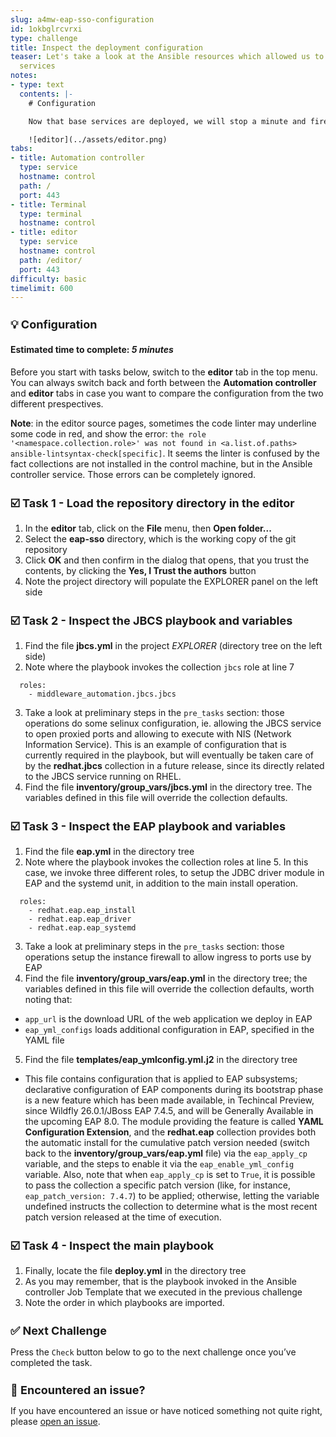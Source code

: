```yaml
---
slug: a4mw-eap-sso-configuration
id: 1okbglrcvrxi
type: challenge
title: Inspect the deployment configuration
teaser: Let's take a look at the Ansible resources which allowed us to deploy the
  services
notes:
- type: text
  contents: |-
    # Configuration

    Now that base services are deployed, we will stop a minute and fire up the source code editor, in order to take a look at the Ansible resources which allowed us to successfully execute our operations

    ![editor](../assets/editor.png)
tabs:
- title: Automation controller
  type: service
  hostname: control
  path: /
  port: 443
- title: Terminal
  type: terminal
  hostname: control
- title: editor
  type: service
  hostname: control
  path: /editor/
  port: 443
difficulty: basic
timelimit: 600
---
```

 💡 Configuration
===
#### Estimated time to complete: *5 minutes*<p>


Before you start with tasks below, switch to the **editor** tab in the top menu. You can always switch back and forth between the **Automation controller** and **editor** tabs
in case you want to compare the configuration from the two different prespectives.

**Note**: in the editor source pages, sometimes the code linter may underline some code in red, and show the error: `the role '<namespace.collection.role>' was not found in <a.list.of.paths> ansible-lintsyntax-check[specific]`. It seems the linter is confused by the fact collections are not installed in the control machine, but in the Ansible controller service. Those errors can be completely ignored.


☑️ Task 1 - Load the repository directory in the editor
===

1. In the **editor** tab, click on the **File** menu, then **Open folder...**
2. Select the **eap-sso** directory, which is the working copy of the git repository
3. Click **OK** and then confirm in the dialog that opens, that you trust the contents, by clicking the **Yes, I Trust the authors** button
4. Note the project directory will populate the EXPLORER panel on the left side


☑️ Task 2 - Inspect the JBCS playbook and variables
===

1. Find the file **jbcs.yml** in the project _EXPLORER_ (directory tree on the left side)
2. Note where the playbook invokes the collection `jbcs` role at line 7
```
  roles:
    - middleware_automation.jbcs.jbcs
```
3. Take a look at preliminary steps in the `pre_tasks` section: those operations do some selinux configuration, ie. allowing the JBCS service to open proxied ports and allowing to execute with NIS (Network Information Service). This is an example of configuration that is currently required in the playbook, but will eventually be taken care of by the **redhat.jbcs** collection in a future release, since its directly related to the JBCS service running on RHEL.
4. Find the file **inventory/group_vars/jbcs.yml** in the directory tree. The variables defined in this file will override the collection defaults.


☑️ Task 3 - Inspect the EAP playbook and variables
===

1. Find the file **eap.yml** in the directory tree
2. Note where the playbook invokes the collection roles at line 5. In this case, we invoke three different roles, to setup the JDBC driver module in EAP and the systemd unit, in addition to the main install operation.
  ```
    roles:
      - redhat.eap.eap_install
      - redhat.eap.eap_driver
      - redhat.eap.eap_systemd
  ```
3. Take a look at preliminary steps in the `pre_tasks` section: those operations setup the instance firewall to allow ingress to ports use by EAP
4. Find the file **inventory/group_vars/eap.yml** in the directory tree; the variables defined in this file will override the collection defaults, worth noting that:
  * `app_url` is the download URL of the web application we deploy in EAP
  * `eap_yml_configs` loads additional configuration in EAP, specified in the YAML file
5. Find the file **templates/eap_ymlconfig.yml.j2** in the directory tree
  * This file contains configuration that is applied to EAP subsystems; declarative configuration of EAP components during its bootstrap phase is a new feature which has been made available, in Techincal Preview, since Wildfly 26.0.1/JBoss EAP 7.4.5, and will be Generally Available in the upcoming EAP 8.0. The module providing the feature is called **YAML Configuration Extension**, and the **redhat.eap** collection provides both the automatic install for the cumulative patch version needed (switch back to the **inventory/group_vars/eap.yml** file) via the `eap_apply_cp` variable, and the steps to enable it via the `eap_enable_yml_config` variable. Also, note that when `eap_apply_cp` is set to `True`, it is possible to pass the collection a specific patch version (like, for instance, `eap_patch_version: 7.4.7`) to be applied; otherwise, letting the variable undefined instructs the collection to determine what is the most recent patch version released at the time of execution.


☑️ Task 4 - Inspect the main playbook
===

1. Finally, locate the file **deploy.yml** in the directory tree
2. As you may remember, that is the playbook invoked in the Ansible controller Job Template that we executed in the previous challenge
3. Note the order in which playbooks are imported.



✅ Next Challenge
===
Press the `Check` button below to go to the next challenge once you’ve completed the task.


🐛 Encountered an issue?
====

If you have encountered an issue or have noticed something not quite right, please [open an issue](https://github.com/ansible-middleware/instruqt/issues/new?labels=a4mw-eap-sso&title=Issue+with+Deploy+Red+Hat+Single+Sign-On+with+Ansible+for+Middleware+collections+slug+ID:+a4mw-eap-sso-configuration&assignees=guidograzioli).

<style type="text/css" rel="stylesheet">
  .lightbox {
    display: none;
    position: fixed;
    justify-content: center;
    align-items: center;
    z-index: 999;
    top: 0;
    left: 0;
    right: 0;
    bottom: 0;
    padding: 1rem;
    background: rgba(0, 0, 0, 0.8);
    margin-left: auto;
    margin-right: auto;
    margin-top: auto;
    margin-bottom: auto;
  }
  .lightbox:target {
    display: flex;
  }
  .lightbox img {
    /* max-height: 100% */
    max-width: 60%;
    max-height: 60%;
  }
  img {
    display: block;
    margin-left: auto;
    margin-right: auto;
  }
  h1 {
    font-size: 18px;
  }
    h2 {
    font-size: 16px;
    font-weight: 600
  }
    h3 {
    font-size: 14px;
    font-weight: 600
  }
  p span {
    font-size: 14px;
  }
  ul li span {
    font-size: 14px
  }
</style>
